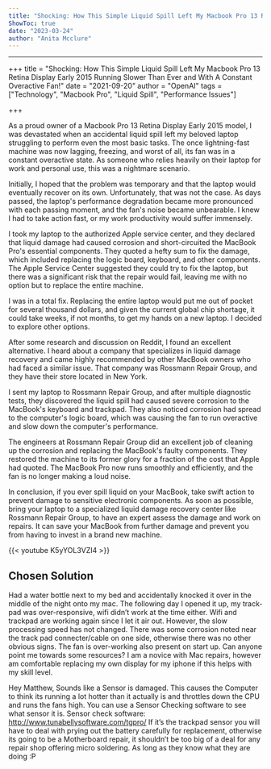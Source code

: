 ```yaml
---
title: "Shocking: How This Simple Liquid Spill Left My Macbook Pro 13 Retina Display Early 2015 Running Slower Than Ever and With A Constant Overactive Fan!"
ShowToc: true 
date: "2023-03-24"
author: "Anita Mcclure"
---
```

*****
+++
title = "Shocking: How This Simple Liquid Spill Left My Macbook Pro 13 Retina Display Early 2015 Running Slower Than Ever and With A Constant Overactive Fan!"
date = "2021-09-20"
author = "OpenAI"
tags = ["Technology", "Macbook Pro", "Liquid Spill", "Performance Issues"]

+++

As a proud owner of a Macbook Pro 13 Retina Display Early 2015 model, I was devastated when an accidental liquid spill left my beloved laptop struggling to perform even the most basic tasks. The once lightning-fast machine was now lagging, freezing, and worst of all, its fan was in a constant overactive state. As someone who relies heavily on their laptop for work and personal use, this was a nightmare scenario.

Initially, I hoped that the problem was temporary and that the laptop would eventually recover on its own. Unfortunately, that was not the case. As days passed, the laptop's performance degradation became more pronounced with each passing moment, and the fan's noise became unbearable. I knew I had to take action fast, or my work productivity would suffer immensely.

I took my laptop to the authorized Apple service center, and they declared that liquid damage had caused corrosion and short-circuited the MacBook Pro's essential components. They quoted a hefty sum to fix the damage, which included replacing the logic board, keyboard, and other components. The Apple Service Center suggested they could try to fix the laptop, but there was a significant risk that the repair would fail, leaving me with no option but to replace the entire machine.

I was in a total fix. Replacing the entire laptop would put me out of pocket for several thousand dollars, and given the current global chip shortage, it could take weeks, if not months, to get my hands on a new laptop. I decided to explore other options.

After some research and discussion on Reddit, I found an excellent alternative. I heard about a company that specializes in liquid damage recovery and came highly recommended by other MacBook owners who had faced a similar issue. That company was Rossmann Repair Group, and they have their store located in New York.

I sent my laptop to Rossmann Repair Group, and after multiple diagnostic tests, they discovered the liquid spill had caused severe corrosion to the MacBook's keyboard and trackpad. They also noticed corrosion had spread to the computer's logic board, which was causing the fan to run overactive and slow down the computer's performance.

The engineers at Rossmann Repair Group did an excellent job of cleaning up the corrosion and replacing the MacBook's faulty components. They restored the machine to its former glory for a fraction of the cost that Apple had quoted. The MacBook Pro now runs smoothly and efficiently, and the fan is no longer making a loud noise.

In conclusion, if you ever spill liquid on your MacBook, take swift action to prevent damage to sensitive electronic components. As soon as possible, bring your laptop to a specialized liquid damage recovery center like Rossmann Repair Group, to have an expert assess the damage and work on repairs. It can save your MacBook from further damage and prevent you from having to invest in a brand new machine.

{{< youtube K5yYOL3VZI4 >}} 



## Chosen Solution
 Had a water bottle next to my bed and accidentally knocked it over in the middle of the night onto my mac.
The following day I opened it up, my track-pad was over-responsive, wifi didn’t work at the time either.  Wifi and trackpad are working again since I let it air out. However, the slow processing speed has not changed.
There was some corrosion noted near the track pad connecter/cable on one side, otherwise there was no other obvious signs.
The fan is over-working also present on start up.
Can anyone point me towards some resources?  I am a novice with Mac repairs, however am comfortable replacing my own display for my iphone if this helps with my skill level.

 Hey Matthew,
Sounds like a Sensor is damaged. This causes the Computer to think its running a lot hotter than it actually is and throttles down the CPU and runs the fans high. You can use a Sensor Checking software to see what sensor it is.
Sensor check software: http://www.tunabellysoftware.com/tgpro/
If it’s the trackpad sensor you will have to deal with prying out the battery carefully for replacement, otherwise its going to be a Motherboard repair, it shouldn’t be too big of a deal for any repair shop offering micro soldering. As long as they know what they are doing :P




